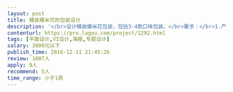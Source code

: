 ```yaml
---                
layout: post       
title: 桶装爆米花的包装设计           
description: '</br>设计桶装爆米花包装，包括3-4款口味包装。</br>要求：</br>1.产品整体风格一致，视觉冲击强，创新，美</br>2.后续其他系列产品，可持续使用该风格</br>3.欧美风，插画，卡通等风格都可以</br>'     
contenturl: https://pro.lagou.com/project/1292.html      
tags: [平面设计,VI设计,海报,专题设计]            
salary: 3000元以下          
publish_time: 2016-12-11 21:45:26         
review: 1607人                   
apply: 9人                   
recommend: 5人                   
time_range: 小于1周              
---                 
```

